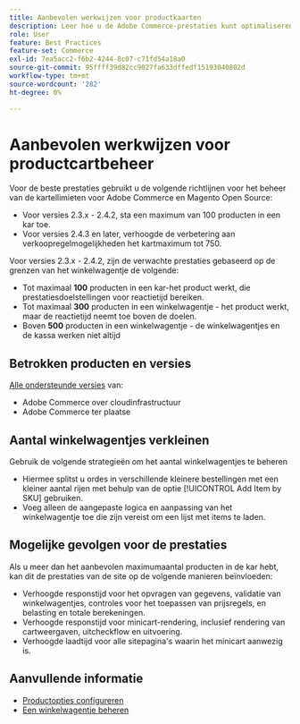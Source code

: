 ```yaml
---
title: Aanbevolen werkwijzen voor productkaarten
description: Leer hoe u de Adobe Commerce-prestaties kunt optimaliseren door het aantal producten in een winkelwagentje te beperken.
role: User
feature: Best Practices
feature-set: Commerce
exl-id: 7ea5acc2-f6b2-4244-8c07-c71fd54a18a0
source-git-commit: 95ffff39d82cc9027fa633dffedf15193040802d
workflow-type: tm+mt
source-wordcount: '282'
ht-degree: 0%

---
```


# Aanbevolen werkwijzen voor productcartbeheer

Voor de beste prestaties gebruikt u de volgende richtlijnen voor het beheer van de kartellimieten voor Adobe Commerce en Magento Open Source:

- Voor versies 2.3.x - 2.4.2, sta een maximum van 100 producten in een kar toe.
- Voor versies 2.4.3 en later, verhoogde de verbetering aan verkoopregelmogelijkheden het kartmaximum tot 750.


Voor versies 2.3.x - 2.4.2, zijn de verwachte prestaties gebaseerd op de grenzen van het winkelwagentje de volgende:

- Tot maximaal **100** producten in een kar-het product werkt, die prestatiesdoelstellingen voor reactietijd bereiken.
- Tot maximaal **300** producten in een winkelwagentje - het product werkt, maar de reactietijd neemt toe boven de doelen.
- Boven **500** producten in een winkelwagentje - de winkelwagentjes en de kassa werken niet altijd

## Betrokken producten en versies

[Alle ondersteunde versies](../../../release/versions.md) van:

- Adobe Commerce over cloudinfrastructuur
- Adobe Commerce ter plaatse

## Aantal winkelwagentjes verkleinen

Gebruik de volgende strategieën om het aantal winkelwagentjes te beheren

- Hiermee splitst u ordes in verschillende kleinere bestellingen met een kleiner aantal rijen met behulp van de optie [!UICONTROL Add Item by SKU] gebruiken.
- Voeg alleen de aangepaste logica en aanpassing van het winkelwagentje toe die zijn vereist om een lijst met items te laden.

## Mogelijke gevolgen voor de prestaties

Als u meer dan het aanbevolen maximumaantal producten in de kar hebt, kan dit de prestaties van de site op de volgende manieren beïnvloeden:

- Verhoogde responstijd voor het opvragen van gegevens, validatie van winkelwagentjes, controles voor het toepassen van prijsregels, en belasting en totale berekeningen.
- Verhoogde responstijd voor minicart-rendering, inclusief rendering van cartweergaven, uitcheckflow en uitvoering.
- Verhoogde laadtijd voor alle sitepagina&#39;s waarin het minicart aanwezig is.

## Aanvullende informatie

- [Productopties configureren](https://experienceleague.adobe.com/docs/commerce-admin/inventory/configuration/product-options.html)
- [Een winkelwagentje beheren](https://experienceleague.adobe.com/docs/commerce-admin/stores-sales/point-of-purchase/assist/shopping-assisted-cart-manage.html)
